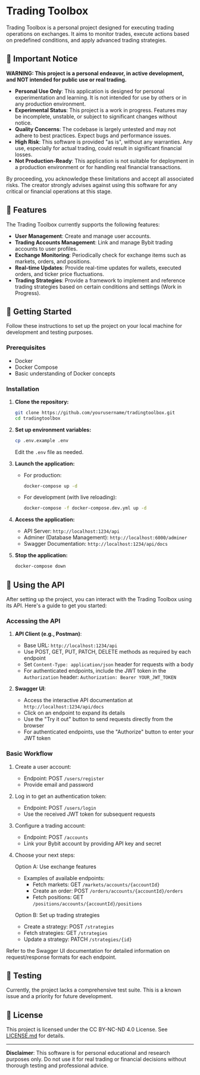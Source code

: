 # Trading Toolbox

Trading Toolbox is a personal project designed for executing trading operations on exchanges. It aims to monitor trades, execute actions based on predefined conditions, and apply advanced trading strategies.

## 🚨 Important Notice

**WARNING: This project is a personal endeavor, in active development, and NOT intended for public use or real trading.**

- **Personal Use Only**: This application is designed for personal experimentation and learning. It is not intended for use by others or in any production environment.
- **Experimental Status**: This project is a work in progress. Features may be incomplete, unstable, or subject to significant changes without notice.
- **Quality Concerns**: The codebase is largely untested and may not adhere to best practices. Expect bugs and performance issues.
- **High Risk**: This software is provided "as is", without any warranties. Any use, especially for actual trading, could result in significant financial losses.
- **Not Production-Ready**: This application is not suitable for deployment in a production environment or for handling real financial transactions.

By proceeding, you acknowledge these limitations and accept all associated risks. The creator strongly advises against using this software for any critical or financial operations at this stage.

## 🎯 Features

The Trading Toolbox currently supports the following features:

- **User Management**: Create and manage user accounts.
- **Trading Accounts Management**: Link and manage Bybit trading accounts to user profiles.
- **Exchange Monitoring**: Periodically check for exchange items such as markets, orders, and positions.
- **Real-time Updates**: Provide real-time updates for wallets, executed orders, and ticker price fluctuations.
- **Trading Strategies**: Provide a framework to implement and reference trading strategies based on certain conditions and settings (Work in Progress).

## 🚀 Getting Started

Follow these instructions to set up the project on your local machine for development and testing purposes.

### Prerequisites

- Docker
- Docker Compose
- Basic understanding of Docker concepts

### Installation

1. **Clone the repository:**
   ```sh
   git clone https://github.com/yourusername/tradingtoolbox.git
   cd tradingtoolbox
   ```

2. **Set up environment variables:**
   ```sh
   cp .env.example .env
   ```
   Edit the `.env` file as needed.

3. **Launch the application:**
   - For production:
     ```sh
     docker-compose up -d
     ```
   - For development (with live reloading):
     ```sh
     docker-compose -f docker-compose.dev.yml up -d
     ```

4. **Access the application:**
   - API Server: `http://localhost:1234/api`
   - Adminer (Database Management): `http://localhost:6000/adminer`
   - Swagger Documentation: `http://localhost:1234/api/docs`

5. **Stop the application:**
   ```sh
   docker-compose down
   ```

## 🔧 Using the API

After setting up the project, you can interact with the Trading Toolbox using its API. Here's a guide to get you started:

### Accessing the API

1. **API Client (e.g., Postman)**:
   - Base URL: `http://localhost:1234/api`
   - Use POST, GET, PUT, PATCH, DELETE methods as required by each endpoint
   - Set `Content-Type: application/json` header for requests with a body
   - For authenticated endpoints, include the JWT token in the `Authorization` header:
     `Authorization: Bearer YOUR_JWT_TOKEN`

2. **Swagger UI**:
   - Access the interactive API documentation at `http://localhost:1234/api/docs`
   - Click on an endpoint to expand its details
   - Use the "Try it out" button to send requests directly from the browser
   - For authenticated endpoints, use the "Authorize" button to enter your JWT token

### Basic Workflow

1. Create a user account:
   - Endpoint: POST `/users/register`
   - Provide email and password

2. Log in to get an authentication token:
   - Endpoint: POST `/users/login`
   - Use the received JWT token for subsequent requests

3. Configure a trading account:
   - Endpoint: POST `/accounts`
   - Link your Bybit account by providing API key and secret

4. Choose your next steps:

   Option A: Use exchange features
   - Examples of available endpoints:
     - Fetch markets: GET `/markets/accounts/{accountId}`
     - Create an order: POST `/orders/accounts/{accountId}/orders`
     - Fetch positions: GET `/positions/accounts/{accountId}/positions`

   Option B: Set up trading strategies
   - Create a strategy: POST `/strategies`
   - Fetch strategies: GET `/strategies`
   - Update a strategy: PATCH `/strategies/{id}`

Refer to the Swagger UI documentation for detailed information on request/response formats for each endpoint.

## 🧪 Testing

Currently, the project lacks a comprehensive test suite. This is a known issue and a priority for future development.

## 📜 License

This project is licensed under the CC BY-NC-ND 4.0 License. See [LICENSE.md](LICENSE.md) for details.

---

**Disclaimer**: This software is for personal educational and research purposes only. Do not use it for real trading or financial decisions without thorough testing and professional advice.